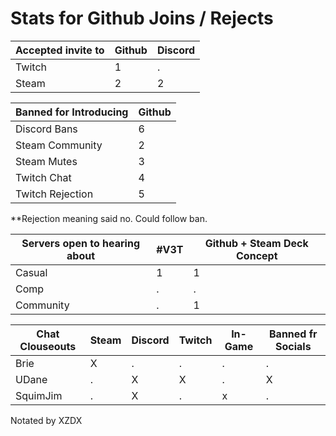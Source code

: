 # Stats for Github Joins / Rejects

| Accepted invite to | Github | Discord |
|--------------------|--------|---------|
| Twitch | 1 | . |
| Steam | 2 | 2 |


| Banned for Introducing | Github |
|------------------------|--------|
| Discord Bans | 6 |
| Steam Community | 2 |
| Steam Mutes | 3 |
| Twitch Chat | 4 |
| Twitch Rejection | 5 |

**Rejection meaning said no.  Could follow ban.


| Servers open to hearing about | #V3T | Github + Steam Deck Concept |
|-------------------------------|------|-----------------------------|
| Casual | 1 | 1 |
| Comp | . | . |
| Community | . | 1 |

| Chat Clouseouts | Steam | Discord | Twitch | In-Game | Banned fr Socials |
|-----------------|-------|---------|--------|---------|-------------------|
| Brie | X | . | . | . | . |
| UDane | . | X | X | . | X |
| SquimJim | . | X | . | x | . |





Notated by XZDX
